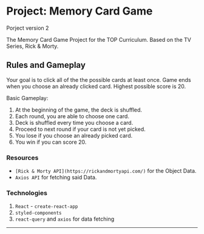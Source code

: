 # Project: Memory Card Game

Porject version 2

The Memory Card Game Project for the TOP Curriculum.
Based on the TV Series, Rick & Morty.

## Rules and Gameplay

Your goal is to click all of the the possible cards at least once. Game ends when you choose an already clicked card. Highest possible score is 20.

Basic Gameplay:

1. At the beginning of the game, the deck is shuffled.
2. Each round, you are able to choose one card.
3. Deck is shuffled every time you choose a card.
4. Proceed to next round if your card is not yet picked.
5. You lose if you choose an already picked card.
6. You win if you can score 20.

### Resources

- `[Rick & Morty API](https://rickandmortyapi.com/)` for the Object Data.
- `Axios API` for fetching said Data.

### Technologies

1. `React` - `create-react-app`
2. `styled-components`
3. `react-query` and `axios` for data fetching

---
